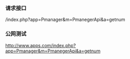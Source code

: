 ### **请求接口**
/index.php?app=Pmanager&m=PmanegerApi&a=getnum
### **公网测试**
http://www.apps.com/index.php?app=Pmanager&m=PmanegerApi&a=getnum


